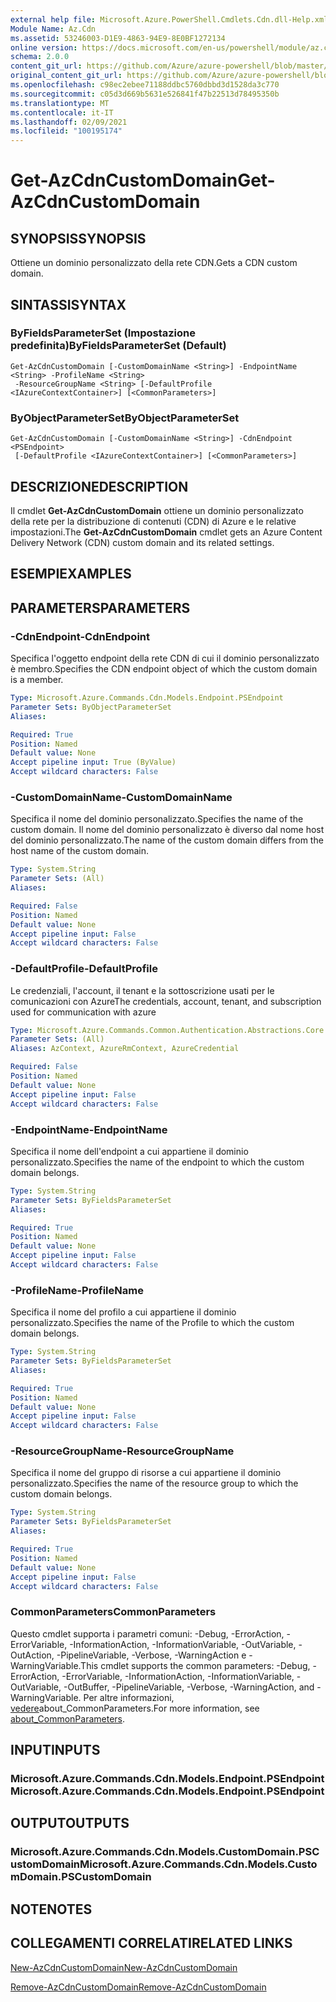 ```yaml
---
external help file: Microsoft.Azure.PowerShell.Cmdlets.Cdn.dll-Help.xml
Module Name: Az.Cdn
ms.assetid: 53246003-D1E9-4863-94E9-8E0BF1272134
online version: https://docs.microsoft.com/en-us/powershell/module/az.cdn/get-azcdncustomdomain
schema: 2.0.0
content_git_url: https://github.com/Azure/azure-powershell/blob/master/src/Cdn/Cdn/help/Get-AzCdnCustomDomain.md
original_content_git_url: https://github.com/Azure/azure-powershell/blob/master/src/Cdn/Cdn/help/Get-AzCdnCustomDomain.md
ms.openlocfilehash: c98ec2ebee71188ddbc5760dbbd3d1528da3c770
ms.sourcegitcommit: c05d3d669b5631e526841f47b22513d78495350b
ms.translationtype: MT
ms.contentlocale: it-IT
ms.lasthandoff: 02/09/2021
ms.locfileid: "100195174"
---
```

# <span data-ttu-id="31b72-101">Get-AzCdnCustomDomain</span><span class="sxs-lookup"><span data-stu-id="31b72-101">Get-AzCdnCustomDomain</span></span>

## <span data-ttu-id="31b72-102">SYNOPSIS</span><span class="sxs-lookup"><span data-stu-id="31b72-102">SYNOPSIS</span></span>
<span data-ttu-id="31b72-103">Ottiene un dominio personalizzato della rete CDN.</span><span class="sxs-lookup"><span data-stu-id="31b72-103">Gets a CDN custom domain.</span></span>

## <span data-ttu-id="31b72-104">SINTASSI</span><span class="sxs-lookup"><span data-stu-id="31b72-104">SYNTAX</span></span>

### <span data-ttu-id="31b72-105">ByFieldsParameterSet (Impostazione predefinita)</span><span class="sxs-lookup"><span data-stu-id="31b72-105">ByFieldsParameterSet (Default)</span></span>
```
Get-AzCdnCustomDomain [-CustomDomainName <String>] -EndpointName <String> -ProfileName <String>
 -ResourceGroupName <String> [-DefaultProfile <IAzureContextContainer>] [<CommonParameters>]
```

### <span data-ttu-id="31b72-106">ByObjectParameterSet</span><span class="sxs-lookup"><span data-stu-id="31b72-106">ByObjectParameterSet</span></span>
```
Get-AzCdnCustomDomain [-CustomDomainName <String>] -CdnEndpoint <PSEndpoint>
 [-DefaultProfile <IAzureContextContainer>] [<CommonParameters>]
```

## <span data-ttu-id="31b72-107">DESCRIZIONE</span><span class="sxs-lookup"><span data-stu-id="31b72-107">DESCRIPTION</span></span>
<span data-ttu-id="31b72-108">Il cmdlet **Get-AzCdnCustomDomain** ottiene un dominio personalizzato della rete per la distribuzione di contenuti (CDN) di Azure e le relative impostazioni.</span><span class="sxs-lookup"><span data-stu-id="31b72-108">The **Get-AzCdnCustomDomain** cmdlet gets an Azure Content Delivery Network (CDN) custom domain and its related settings.</span></span>

## <span data-ttu-id="31b72-109">ESEMPI</span><span class="sxs-lookup"><span data-stu-id="31b72-109">EXAMPLES</span></span>

## <span data-ttu-id="31b72-110">PARAMETERS</span><span class="sxs-lookup"><span data-stu-id="31b72-110">PARAMETERS</span></span>

### <span data-ttu-id="31b72-111">-CdnEndpoint</span><span class="sxs-lookup"><span data-stu-id="31b72-111">-CdnEndpoint</span></span>
<span data-ttu-id="31b72-112">Specifica l'oggetto endpoint della rete CDN di cui il dominio personalizzato è membro.</span><span class="sxs-lookup"><span data-stu-id="31b72-112">Specifies the CDN endpoint object of which the custom domain is a member.</span></span>

```yaml
Type: Microsoft.Azure.Commands.Cdn.Models.Endpoint.PSEndpoint
Parameter Sets: ByObjectParameterSet
Aliases:

Required: True
Position: Named
Default value: None
Accept pipeline input: True (ByValue)
Accept wildcard characters: False
```

### <span data-ttu-id="31b72-113">-CustomDomainName</span><span class="sxs-lookup"><span data-stu-id="31b72-113">-CustomDomainName</span></span>
<span data-ttu-id="31b72-114">Specifica il nome del dominio personalizzato.</span><span class="sxs-lookup"><span data-stu-id="31b72-114">Specifies the name of the custom domain.</span></span>
<span data-ttu-id="31b72-115">Il nome del dominio personalizzato è diverso dal nome host del dominio personalizzato.</span><span class="sxs-lookup"><span data-stu-id="31b72-115">The name of the custom domain differs from the host name of the custom domain.</span></span>

```yaml
Type: System.String
Parameter Sets: (All)
Aliases:

Required: False
Position: Named
Default value: None
Accept pipeline input: False
Accept wildcard characters: False
```

### <span data-ttu-id="31b72-116">-DefaultProfile</span><span class="sxs-lookup"><span data-stu-id="31b72-116">-DefaultProfile</span></span>
<span data-ttu-id="31b72-117">Le credenziali, l'account, il tenant e la sottoscrizione usati per le comunicazioni con Azure</span><span class="sxs-lookup"><span data-stu-id="31b72-117">The credentials, account, tenant, and subscription used for communication with azure</span></span>

```yaml
Type: Microsoft.Azure.Commands.Common.Authentication.Abstractions.Core.IAzureContextContainer
Parameter Sets: (All)
Aliases: AzContext, AzureRmContext, AzureCredential

Required: False
Position: Named
Default value: None
Accept pipeline input: False
Accept wildcard characters: False
```

### <span data-ttu-id="31b72-118">-EndpointName</span><span class="sxs-lookup"><span data-stu-id="31b72-118">-EndpointName</span></span>
<span data-ttu-id="31b72-119">Specifica il nome dell'endpoint a cui appartiene il dominio personalizzato.</span><span class="sxs-lookup"><span data-stu-id="31b72-119">Specifies the name of the endpoint to which the custom domain belongs.</span></span>

```yaml
Type: System.String
Parameter Sets: ByFieldsParameterSet
Aliases:

Required: True
Position: Named
Default value: None
Accept pipeline input: False
Accept wildcard characters: False
```

### <span data-ttu-id="31b72-120">-ProfileName</span><span class="sxs-lookup"><span data-stu-id="31b72-120">-ProfileName</span></span>
<span data-ttu-id="31b72-121">Specifica il nome del profilo a cui appartiene il dominio personalizzato.</span><span class="sxs-lookup"><span data-stu-id="31b72-121">Specifies the name of the Profile to which the custom domain belongs.</span></span>

```yaml
Type: System.String
Parameter Sets: ByFieldsParameterSet
Aliases:

Required: True
Position: Named
Default value: None
Accept pipeline input: False
Accept wildcard characters: False
```

### <span data-ttu-id="31b72-122">-ResourceGroupName</span><span class="sxs-lookup"><span data-stu-id="31b72-122">-ResourceGroupName</span></span>
<span data-ttu-id="31b72-123">Specifica il nome del gruppo di risorse a cui appartiene il dominio personalizzato.</span><span class="sxs-lookup"><span data-stu-id="31b72-123">Specifies the name of the resource group to which the custom domain belongs.</span></span>

```yaml
Type: System.String
Parameter Sets: ByFieldsParameterSet
Aliases:

Required: True
Position: Named
Default value: None
Accept pipeline input: False
Accept wildcard characters: False
```

### <span data-ttu-id="31b72-124">CommonParameters</span><span class="sxs-lookup"><span data-stu-id="31b72-124">CommonParameters</span></span>
<span data-ttu-id="31b72-125">Questo cmdlet supporta i parametri comuni: -Debug, -ErrorAction, -ErrorVariable, -InformationAction, -InformationVariable, -OutVariable, -OutAction, -PipelineVariable, -Verbose, -WarningAction e -WarningVariable.</span><span class="sxs-lookup"><span data-stu-id="31b72-125">This cmdlet supports the common parameters: -Debug, -ErrorAction, -ErrorVariable, -InformationAction, -InformationVariable, -OutVariable, -OutBuffer, -PipelineVariable, -Verbose, -WarningAction, and -WarningVariable.</span></span> <span data-ttu-id="31b72-126">Per altre informazioni, [vedere](http://go.microsoft.com/fwlink/?LinkID=113216)about_CommonParameters.</span><span class="sxs-lookup"><span data-stu-id="31b72-126">For more information, see [about_CommonParameters](http://go.microsoft.com/fwlink/?LinkID=113216).</span></span>

## <span data-ttu-id="31b72-127">INPUT</span><span class="sxs-lookup"><span data-stu-id="31b72-127">INPUTS</span></span>

### <span data-ttu-id="31b72-128">Microsoft.Azure.Commands.Cdn.Models.Endpoint.PSEndpoint</span><span class="sxs-lookup"><span data-stu-id="31b72-128">Microsoft.Azure.Commands.Cdn.Models.Endpoint.PSEndpoint</span></span>

## <span data-ttu-id="31b72-129">OUTPUT</span><span class="sxs-lookup"><span data-stu-id="31b72-129">OUTPUTS</span></span>

### <span data-ttu-id="31b72-130">Microsoft.Azure.Commands.Cdn.Models.CustomDomain.PSCustomDomain</span><span class="sxs-lookup"><span data-stu-id="31b72-130">Microsoft.Azure.Commands.Cdn.Models.CustomDomain.PSCustomDomain</span></span>

## <span data-ttu-id="31b72-131">NOTE</span><span class="sxs-lookup"><span data-stu-id="31b72-131">NOTES</span></span>

## <span data-ttu-id="31b72-132">COLLEGAMENTI CORRELATI</span><span class="sxs-lookup"><span data-stu-id="31b72-132">RELATED LINKS</span></span>

[<span data-ttu-id="31b72-133">New-AzCdnCustomDomain</span><span class="sxs-lookup"><span data-stu-id="31b72-133">New-AzCdnCustomDomain</span></span>](./New-AzCdnCustomDomain.md)

[<span data-ttu-id="31b72-134">Remove-AzCdnCustomDomain</span><span class="sxs-lookup"><span data-stu-id="31b72-134">Remove-AzCdnCustomDomain</span></span>](./Remove-AzCdnCustomDomain.md)


